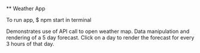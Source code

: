 \*\* Weather App

To run app,
$ npm start
in terminal

Demonstrates use of API call to open weather map.
Data manipulation and rendering of a 5 day forecast.
Click on a day to render the forecast for every 3 hours of that day.

